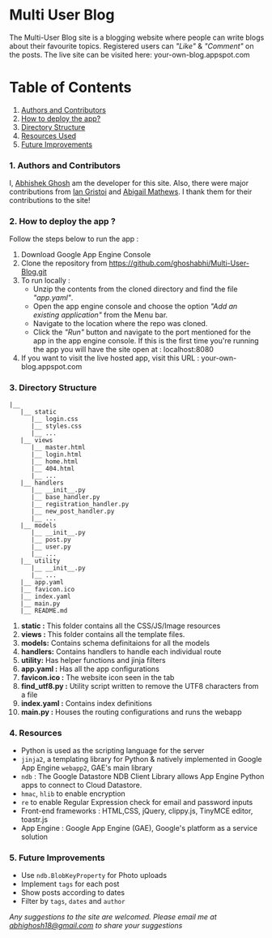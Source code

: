 # Multi User Blog
The Multi-User Blog site is a blogging website where people can write blogs about their favourite topics. Registered users can _"Like"_ & _"Comment"_ on the posts. The live site can be visited here: your-own-blog.appspot.com

# Table of Contents
1. [Authors and Contributors](#author)
2. [How to deploy the app?](#deploy-app)
3. [Directory Structure](#directory-structure)
4. [Resources Used](#resources)
5. [Future Improvements](#future-improvements)

### <a name="author"></a>1. Authors and Contributors

I, [Abhishek Ghosh](https://github.com/ghoshabhi) am the developer for this site. Also, there were major contributions from [Ian Gristoi](https://github.com/gristoi) and [Abigail Mathews](https://github.com/AbigailMathews). I thank them for their contributions to the site! 

### <a name="deploy-app"></a>2. How to deploy the app ?
Follow the steps below to run the app :

1. Download Google App Engine Console
2. Clone the repository from https://github.com/ghoshabhi/Multi-User-Blog.git
3. To run locally : 
	* Unzip the contents from the cloned directory and find the file _"app.yaml"_.
	* Open the app engine console and choose the option _"Add an existing application"_ from the Menu bar.
	* Navigate to the location where the repo was cloned.
	* Click the *_"Run"_* button and navigate to the port mentioned for the app in the app engine console. If this is the first time you're running the app you will have the site open at : localhost:8080
4. If you want to visit the live hosted app, visit this URL : your-own-blog.appspot.com

### <a name="directory-structure"></a>3. Directory Structure

```
|__
   |__ static
      |__ login.css
      |__ styles.css
      |__ ...
   |__ views
      |__ master.html
      |__ login.html
      |__ home.html
      |__ 404.html
      |__ ...
   |__ handlers
      |__ __init__.py
      |__ base_handler.py
      |__ registration_handler.py
      |__ new_post_handler.py
      |__ ...
   |__ models
      |__ __init__.py
      |__ post.py
      |__ user.py
      |__ ...
   |__ utility
      |__ __init__.py
      |__ ...
   |__ app.yaml
   |__ favicon.ico
   |__ index.yaml
   |__ main.py
   |__ README.md
```

1. **static :** This folder contains all the CSS/JS/Image resources
2. **views :** This folder contains all the template files.
3. **models:** Contains schema definitaions for all the models
4. **handlers:** Contains handlers to handle each individual route
5. **utility:** Has helper functions and jinja filters
6. **app.yaml :** Has all the app configurations
7. **favicon.ico :** The website icon seen in the tab 
8. **find_utf8.py :** Utility script written to remove the UTF8 characters from a file
9. **index.yaml :** Contains index definitions
10. **main.py :** Houses the routing configurations and runs the webapp

### <a name="resources"></a> 4. Resources

* Python is used as the scripting language for the server
* `jinja2`, a templating library for Python & natively implemented in Google App Engine
   `webapp2`, GAE's main library
* `ndb` : The Google Datastore NDB Client Library allows App Engine Python apps to connect to Cloud Datastore. 
* `hmac`, `hlib` to enable encryption
* `re` to enable Regular Expression check for email and password inputs
* Front-end frameworks : HTML,CSS, jQuery, clippy.js, TinyMCE editor, toastr.js
* App Engine : Google App Engine (GAE), Google's platform as a service solution

### <a name="future-improvements"></a> 5. Future Improvements

* Use `ndb.BlobKeyProperty` for Photo uploads
* Implement `tags` for each post
* Show posts according to dates
* Filter by `tags`, `dates` and `author`

_Any suggestions to the site are welcomed. Please email me at abhighosh18@gmail.com to share your suggestions_
